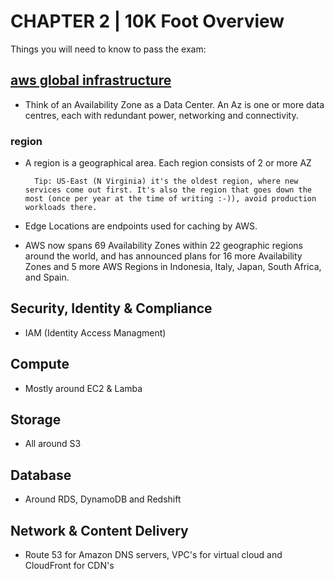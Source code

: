 # CHAPTER 2 | 10K Foot Overview

Things you will need to know to pass the exam:

## [aws global infrastructure](https://aws.amazon.com/about-aws/global-infrastructure/)

* Think of an Availability Zone as a Data Center.
An Az is one or more data centres, each with redundant power, networking and connectivity.

### region

* A region is a geographical area. Each region consists of 2 or more AZ

        Tip: US-East (N Virginia) it's the oldest region, where new services come out first. It's also the region that goes down the most (once per year at the time of writing :-)), avoid production workloads there.

* Edge Locations are endpoints used for caching by AWS.
* AWS now spans 69 Availability Zones within 22 geographic regions around the world, and has announced plans for 16 more Availability Zones and 5 more AWS Regions in Indonesia, Italy, Japan, South Africa, and Spain.

## Security, Identity & Compliance

* IAM (Identity Access Managment)

## Compute

* Mostly around EC2 & Lamba

## Storage

* All around S3

## Database

* Around RDS, DynamoDB and Redshift

## Network & Content Delivery

* Route 53 for Amazon DNS servers, VPC's for virtual cloud and CloudFront for CDN's